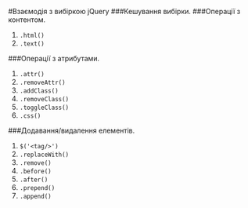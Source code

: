 #Взаємодія з вибіркою jQuery
###Кешування вибірки.
###Операції з контентом.
1. `.html()`
1. `.text()`

###Операції з атрибутами.
1. `.attr()`
1. `.removeAttr()`
1. `.addClass()`
1. `.removeClass()`
1. `.toggleClass()`
1. `.css()`

###Додавання/видалення елементів.
1. `$('<tag/>')`
1. `.replaceWith()`
1. `.remove()`
1. `.before()`
1. `.after()`
1. `.prepend()`
1. `.append()`
